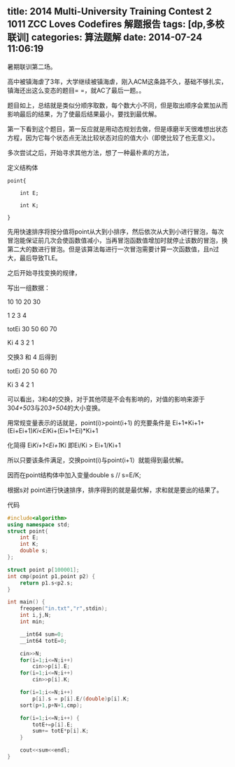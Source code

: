 title: 2014 Multi-University Training Contest 2 1011 ZCC Loves Codefires 解题报告
tags: [dp,多校联训]
categories: 算法题解
date: 2014-07-24 11:06:19
---

暑期联训第二场。

高中被镇海虐了3年，大学继续被镇海虐，刚入ACM这条路不久，基础不够扎实，镇海还出这么变态的题目= =，就AC了最后一题。。

题目如上，总结就是类似分顺序取数，每个数大小不同，但是取出顺序会累加从而影响最后的结果，为了使最后结果最小，要找到最优解。

第一下看到这个题目，第一反应就是用动态规划去做，但是琢磨半天很难想出状态方程，因为它每个状态点无法比较状态对应的值大小（即使比较了也无意义）。

多次尝试之后，开始寻求其他方法，想了一种最朴素的方法，

<!--more-->

定义结构体
```
point{  

    int E;  

    int K;  

}
```

先用快速排序将按分值将point从大到小排序，然后依次从大到小进行冒泡，每次冒泡能保证前几次会使函数值减小，当再冒泡函数值增加时就停止该数的冒泡，换第二大的数进行冒泡。但是该算法每进行一次冒泡需要计算一次函数值，且n过大，最后导致TLE。

之后开始寻找变换的规律，

写出一组数据：

10 10 20 30

1     2   3   4

totEi	30 	50	60	70

Ki	4	3	2	1

交换3 和 4 后得到

totEi	20	50	60	70

Ki	3	4	2	1 

可以看出，3和4的交换，对于其他项是不会有影响的，对值的影响来源于30*4+50*3与20*3+50*4的大小变换。

用常规变量表示的话就是，point(i)>point(i+1) 的充要条件是  Ei+1*Ki+1+(Ei+Ei+1)*Ki<Ei*Ki+(Ei+1+Ei)*Ki+1

化简得 Ei*Ki+1<Ei+1*Ki 即Ei/Ki > Ei+1/Ki+1

所以只要该条件满足，交换point(i)与point(i+1）就能得到最优解。

因而在point结构体中加入变量double s  // s=E/K;

根据s对 point进行快速排序，排序得到的就是最优解，求和就是要出的结果了。

代码
```cpp
#include<algorithm>
using namespace std;
struct point{
	int E;
	int K;
	double s;
};

struct point p[100001]; 
int cmp(point p1,point p2) {
	return p1.s<p2.s;
}

int main() {
	freopen("in.txt","r",stdin);
	int i,j,N;
	int min;

	__int64 sum=0;
	__int64 totE=0;

	cin>>N;
	for(i=1;i<=N;i++)
		cin>>p[i].E;
	for(i=1;i<=N;i++)
		cin>>p[i].K;

	for(i=1;i<=N;i++)
		p[i].s = p[i].E/(double)p[i].K;
	sort(p+1,p+N+1,cmp);

	for(i=1;i<=N;i++) {
		totE+=p[i].E;
		sum+= totE*p[i].K;
	}

	cout<<sum<<endl;
}
```